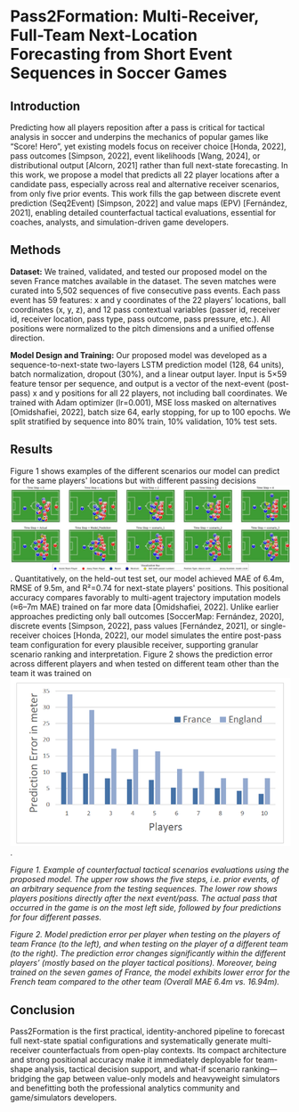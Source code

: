 # Pass2Formation: Multi-Receiver, Full-Team Next-Location Forecasting from Short Event Sequences in Soccer Games

## Introduction

Predicting how all players reposition after a pass is critical for tactical analysis in soccer and underpins the mechanics of popular games like “Score! Hero”, yet existing models focus on receiver choice [Honda, 2022], pass outcomes [Simpson, 2022], event likelihoods [Wang, 2024], or distributional output [Alcorn, 2021] rather than full next-state forecasting. In this work, we propose a model that predicts all 22 player locations after a candidate pass, especially across real and alternative receiver scenarios, from only five prior events. This work fills the gap between discrete event prediction (Seq2Event) [Simpson, 2022] and value maps (EPV) [Fernández, 2021], enabling detailed counterfactual tactical evaluations, essential for coaches, analysts, and simulation-driven game developers.

## Methods

**Dataset:** We trained, validated, and tested our proposed model on the seven France matches available in the dataset. The seven matches were curated into 5,502 sequences of five consecutive pass events. Each pass event has 59 features: x and y coordinates of the 22 players’ locations, ball coordinates (x, y, z), and 12 pass contextual variables (passer id, receiver id, receiver location, pass type, pass outcome, pass pressure, etc.). All positions were normalized to the pitch dimensions and a unified offense direction.

**Model Design and Training:** Our proposed model was developed as a sequence-to-next-state two-layers LSTM prediction model (128, 64 units), batch normalization, dropout (30%), and a linear output layer. Input is 5×59 feature tensor per sequence, and output is a vector of the next-event (post-pass) x and y positions for all 22 players, not including ball coordinates. We trained with Adam optimizer (lr=0.001), MSE loss masked on alternatives [Omidshafiei, 2022], batch size 64, early stopping, for up to 100 epochs. We split stratified by sequence into 80% train, 10% validation, 10% test sets.

## Results

Figure 1 shows examples of the different scenarios our model can predict for the same players' locations but with different passing decisions ![Figure 1](Figure%201.jpg). Quantitatively, on the held-out test set, our model achieved MAE of 6.4m, RMSE of 9.5m, and R²=0.74 for next-state players' positions. This positional accuracy compares favorably to multi-agent trajectory imputation models (≈6–7m MAE) trained on far more data [Omidshafiei, 2022]. Unlike earlier approaches predicting only ball outcomes [SoccerMap: Fernández, 2020], discrete events [Simpson, 2022], pass values [Fernández, 2021], or single-receiver choices [Honda, 2022], our model simulates the entire post-pass team configuration for every plausible receiver, supporting granular scenario ranking and interpretation. Figure 2 shows the prediction error across different players and when tested on different team other than the team it was trained on ![Figure 2](Figure%202.jpg).

*Figure 1. Example of counterfactual tactical scenarios evaluations using the proposed model. The upper row shows the five steps, i.e. prior events, of an arbitrary sequence from the testing sequences. The lower row shows players positions directly after the next event/pass. The actual pass that occurred in the game is on the most left side, followed by four predictions for four different passes.*

*Figure 2. Model prediction error per player when testing on the players of team France (to the left), and when testing on the player of a different team (to the right). The prediction error changes significantly within the different players’ (mostly based on the player tactical positions). Moreover, being trained on the seven games of France, the model exhibits lower error for the French team compared to the other team (Overall MAE 6.4m vs. 16.94m).*

## Conclusion

Pass2Formation is the first practical, identity-anchored pipeline to forecast full next-state spatial configurations and systematically generate multi-receiver counterfactuals from open-play contexts. Its compact architecture and strong positional accuracy make it immediately deployable for team-shape analysis, tactical decision support, and what-if scenario ranking—bridging the gap between value-only models and heavyweight simulators and benefitting both the professional analytics community and game/simulators developers.
